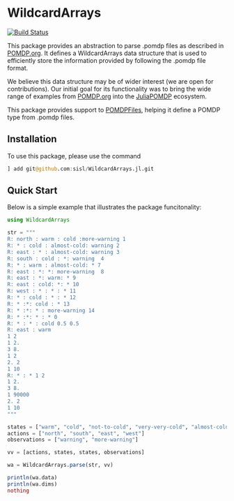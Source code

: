 # WildcardArrays

[![Build Status](https://github.com/sisl/WildcardArrays.jl/actions/workflows/CI.yml/badge.svg?branch=master)](https://github.com/sisl/WildcardArrays.jl/actions/workflows/CI.yml?query=branch%3Amaster)

This package provides an abstraction to parse .pomdp files as described in [POMDP.org](http://pomdp.org/code/pomdp-file-spec.html). It defines a WildcardArrays data structure that is used to efficiently store the information provided by following the .pomdp file format.

We believe this data structure may be of wider interest (we are open for contributions). Our initial goal for its functionality was to bring the wide range of examples from  [POMDP.org](http://pomdp.org/code/pomdp-file-spec.html) into the [JuliaPOMDP](https://github.com/JuliaPOMDP) ecosystem. 

This package provides support to [POMDPFiles](https://github.com/JuliaPOMDP/POMDPFiles.jl), helping it define a POMDP type from .pomdp files. 

## Installation

To use this package, please use the command

```julia
] add git@github.com:sisl/WildcardArrays.jl.git
```

## Quick Start

Below is a simple example that illustrates the package funcitonality:

```julia
using WildcardArrays

str = """
R: north : warm : cold :more-warning 1 
R: * : cold : almost-cold: warning 2
R: east : * : almost-cold: warning 3
R: south : cold : *: warning  4
R: * : warm : almost-cold: * 7
R: east : *: *: more-warning  8
R: east : *: warm: * 9
R: east : cold: *: * 10
R: west : * : * : * 11
R: * : cold : * : * 12
R: * :*: cold : * 13
R: * :*: * : more-warning 14
R: * :*: * : * 0
R: * : * : cold 0.5 0.5
R: east : warm    
1 2
1 2.
3 8.
1 2
2. 2
1 10
R: * : * 1 2
1 2.
3 8.
1 90000
2. 2
1 10
"""

states = ["warm", "cold", "not-to-cold", "very-very-cold", "almost-cold", "ow-this-is-very-cold"]
actions = ["north", "south", "east", "west"]
observations = ["warning", "more-warning"]

vv = [actions, states, states, observations]

wa = WildcardArrays.parse(str, vv)

println(wa.data)
println(wa.dims)
nothing
```
